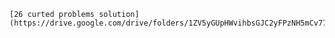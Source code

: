 	[26 curted problems solution](https://drive.google.com/drive/folders/1ZV5yGUpHWvihbsGJC2yFPzNH5mCv778U)